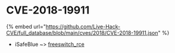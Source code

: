 # CVE-2018-19911
{% embed url="https://github.com/Live-Hack-CVE/full_database/blob/main/cves/2018/CVE-2018-19911.json" %}

* iSafeBlue ~> [freeswitch_rce](https://www.alice-snow.ru/2018/database/cve-2018-19911/freeswitch_rce-isafeblue)
